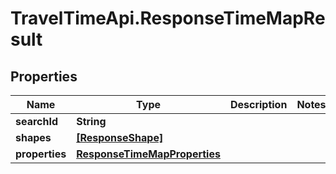 # TravelTimeApi.ResponseTimeMapResult

## Properties

Name | Type | Description | Notes
------------ | ------------- | ------------- | -------------
**searchId** | **String** |  | 
**shapes** | [**[ResponseShape]**](ResponseShape.md) |  | 
**properties** | [**ResponseTimeMapProperties**](ResponseTimeMapProperties.md) |  | 


